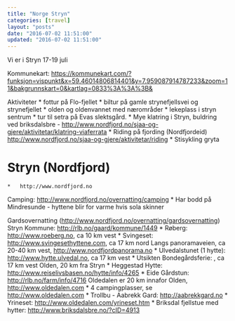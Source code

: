 ```yaml
---
title: "Norge Stryn"
categories: [travel]
layout: "posts"
date: "2016-07-02 11:51:00"
updated: "2016-07-02 11:51:00"
---
```


Vi er i Stryn 17-19 juli


Kommunekart: https://kommunekart.com/?funksjon=vispunkt&x=59.46014806814401&y=7.959087914787233&zoom=11&bakgrunnskart=0&kartlag=0833%3A%3A%3B&

Aktiviteter
    * fottur på Flo-fjellet
    * biltur på gamle strynefjellsvei og strynefjellet
    * olden og oldenvannet med nærområder
    * lekeplass i stryn sentrum
    * tur til setra på Evas slektsgård.
    * Mye klatring i Stryn, buldring ved briksdalsbre - http://www.nordfjord.no/sjaa-og-gjere/aktivitetar/klatring-viaferrata
    * Riding på fjording (Nordfjordeid) http://www.nordfjord.no/sjaa-og-gjere/aktivitetar/riding
    * Stisykling gryta

# Stryn (Nordfjord)
    *   http://www.nordfjord.no

Camping: http://www.nordfjord.no/overnatting/camping
    *   Har bodd på Mindresunde - hyttene blir for varme hvis sola skinner

Gardsovernatting (http://www.nordfjord.no/overnatting/gardsovernatting)
Stryn Kommune: http://rlb.no/gaard/kommune/1449
    *   Røberg: http://www.roeberg.no, ca 10 km vest
    *   Svingeset: http://www.svingesethyttene.com, ca 17 km nord
Langs panoramaveien, ca 20-40 km vest, http://www.nordfjordpanorama.no
    *   Ulvedalstunet (1 hytte): http://www.hytte.ulvedal.no, ca 17 km vest
    *   Utsikten Bondegårdsferie: , ca 17 km vest
Olden, 20 km fra Stryn
    *   Heggestad Hytte: http://www.reiselivsbasen.no/hytte/info/4265
    *   Eide Gårdstun: http://rlb.no/farm/info/4716
Oldedalen er 20 km innafor Olden, http://www.oldedalen.com
    *   4 campingplasser, se http://www.oldedalen.com
    *   Trollbu - Aabrekk Gard: http://aabrekkgard.no
    *   Yrineset: http://www.oldedalen.com/yrineset.htm
    *   Briksdal fjellstue med hytter: http://www.briksdalsbre.no/?cID=4913
